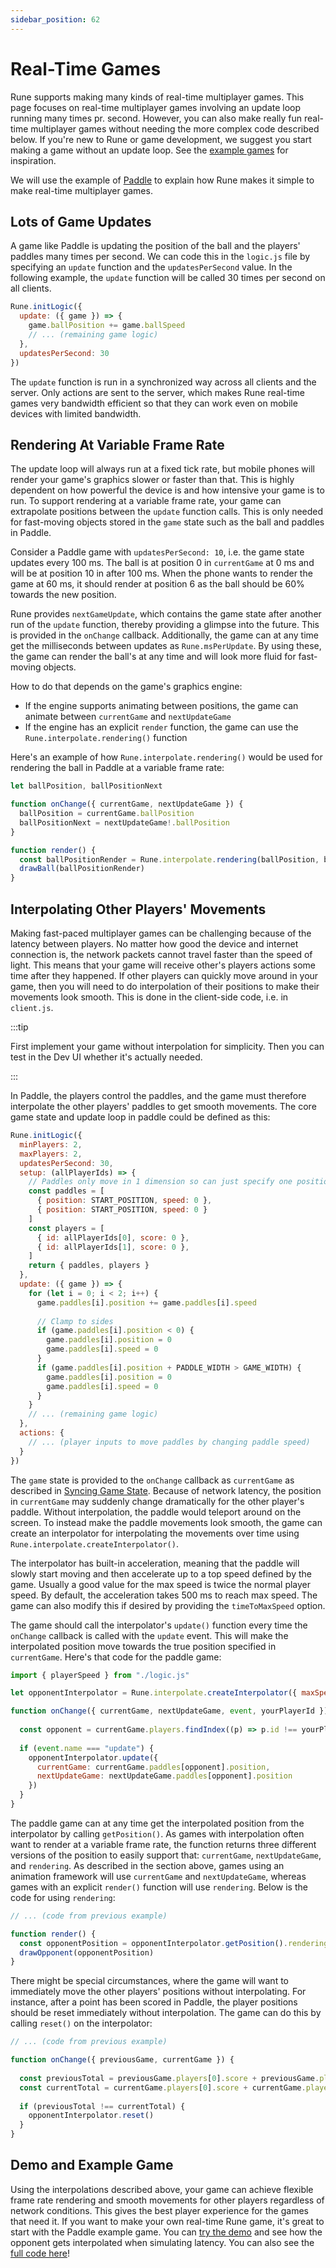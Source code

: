 ```yaml
---
sidebar_position: 62
---
```


# Real-Time Games

Rune supports making many kinds of real-time multiplayer games. This page focuses on real-time multiplayer games involving an update loop running many times pr. second. However, you can also make really fun real-time multiplayer games without needing the more complex code described below. If you're new to Rune or game development, we suggest you start making a game without an update loop. See the [example games](../examples.mdx) for inspiration.

We will use the example of [Paddle](https://github.com/rune/rune-games-sdk/blob/staging/examples/paddle) to explain how Rune makes it simple to make real-time multiplayer games.

## Lots of Game Updates

A game like Paddle is updating the position of the ball and the players' paddles many times per second. We can code this in the `logic.js` file by specifying an `update` function and the `updatesPerSecond` value. In the following example, the `update` function will be called 30 times per second on all clients.

```javascript
Rune.initLogic({
  update: ({ game }) => {
    game.ballPosition += game.ballSpeed
    // ... (remaining game logic)
  },
  updatesPerSecond: 30
})
```

The `update` function is run in a synchronized way across all clients and the server. Only actions are sent to the server, which makes Rune real-time games very bandwidth efficient so that they can work even on mobile devices with limited bandwidth.

## Rendering At Variable Frame Rate

The update loop will always run at a fixed tick rate, but mobile phones will render your game's graphics slower or faster than that. This is highly dependent on how powerful the device is and how intensive your game is to run. To support rendering at a variable frame rate, your game can extrapolate positions between the `update` function calls. This is only needed for fast-moving objects stored in the `game` state such as the ball and paddles in Paddle.

Consider a Paddle game with `updatesPerSecond: 10`, i.e. the game state updates every 100 ms. The ball is at position 0 in `currentGame` at 0 ms and will be at position 10 in after 100 ms. When the phone wants to render the game at 60 ms, it should render at position 6 as the ball should be 60% towards the new position.

Rune provides `nextGameUpdate`, which contains the game state after another run of the `update` function, thereby providing a glimpse into the future. This is provided in the `onChange` callback. Additionally, the game can at any time get the milliseconds between updates as `Rune.msPerUpdate`. By using these, the game can render the ball's at any time and will look more fluid for fast-moving objects.

How to do that depends on the game's graphics engine:
- If the engine supports animating between positions, the game can animate between `currentGame` and `nextUpdateGame`
- If the engine has an explicit `render` function, the game can use the `Rune.interpolate.rendering()` function

Here's an example of how `Rune.interpolate.rendering()` would be used for rendering the ball in Paddle at a variable frame rate: 

```javascript
let ballPosition, ballPositionNext

function onChange({ currentGame, nextUpdateGame }) {
  ballPosition = currentGame.ballPosition
  ballPositionNext = nextUpdateGame!.ballPosition
}

function render() {
  const ballPositionRender = Rune.interpolate.rendering(ballPosition, ballPositionNext)
  drawBall(ballPositionRender)
}
```

## Interpolating Other Players' Movements

Making fast-paced multiplayer games can be challenging because of the latency between players. No matter how good the device and internet connection is, the network packets cannot travel faster than the speed of light. This means that your game will receive other's players actions some time after they happened. If other players can quickly move around in your game, then you will need to do interpolation of their positions to make their movements look smooth. This is done in the client-side code, i.e. in `client.js`.

:::tip

First implement your game without interpolation for simplicity. Then you can test in the Dev UI whether it's actually needed.

:::

In Paddle, the players control the paddles, and the game must therefore interpolate the other players' paddles to get smooth movements. The core game state and update loop in paddle could be defined as this:

```javascript
Rune.initLogic({
  minPlayers: 2,
  maxPlayers: 2,
  updatesPerSecond: 30,
  setup: (allPlayerIds) => {
    // Paddles only move in 1 dimension so can just specify one position and speed 
    const paddles = [
      { position: START_POSITION, speed: 0 },
      { position: START_POSITION, speed: 0 }
    ]
    const players = [
      { id: allPlayerIds[0], score: 0 },
      { id: allPlayerIds[1], score: 0 },
    ]
    return { paddles, players }
  },
  update: ({ game }) => {
    for (let i = 0; i < 2; i++) {
      game.paddles[i].position += game.paddles[i].speed
            
      // Clamp to sides
      if (game.paddles[i].position < 0) {
        game.paddles[i].position = 0
        game.paddles[i].speed = 0
      }
      if (game.paddles[i].position + PADDLE_WIDTH > GAME_WIDTH) {
        game.paddles[i].position = 0
        game.paddles[i].speed = 0
      }
    }
    // ... (remaining game logic)
  },
  actions: {
    // ... (player inputs to move paddles by changing paddle speed)
  }
})
```

The `game` state is provided to the `onChange` callback as `currentGame` as described in [Syncing Game State](../how-it-works/syncing-game-state.md). Because of network latency, the position in `currentGame` may suddenly change dramatically for the other player's paddle. Without interpolation, the paddle would teleport around on the screen. To instead make the paddle movements look smooth, the game can create an interpolator for interpolating the movements over time using `Rune.interpolate.createInterpolator()`.

The interpolator has built-in acceleration, meaning that the paddle will slowly start moving and then accelerate up to a top speed defined by the game. Usually a good value for the max speed is twice the normal player speed. By default, the acceleration takes 500 ms to reach max speed. The game can also modify this if desired by providing the `timeToMaxSpeed` option.

The game should call the interpolator's `update()` function every time the `onChange` callback is called with the `update` event. This will make the interpolated position move towards the true position specified in `currentGame`. Here's that code for the paddle game:

```javascript
import { playerSpeed } from "./logic.js"

let opponentInterpolator = Rune.interpolate.createInterpolator({ maxSpeed: playerSpeed * 2 })

function onChange({ currentGame, nextUpdateGame, event, yourPlayerId }) {
    
  const opponent = currentGame.players.findIndex((p) => p.id !== yourPlayerId)
   
  if (event.name === "update") {
    opponentInterpolator.update({ 
      currentGame: currentGame.paddles[opponent].position,
      nextUpdateGame: nextUpdateGame.paddles[opponent].position
    })
  }
}
```

The paddle game can at any time get the interpolated position from the interpolator by calling `getPosition()`. As games with interpolation often want to render at a variable frame rate, the function returns three different versions of the position to easily support that: `currentGame`, `nextUpdateGame`, and `rendering`. As described in the section above, games using an animation framework will use `currentGame` and `nextUpdateGame`, whereas games with an explicit `render()` function will use `rendering`. Below is the code for using `rendering`:

```javascript
// ... (code from previous example)

function render() {
  const opponentPosition = opponentInterpolator.getPosition().rendering
  drawOpponent(opponentPosition)
}
```

There might be special circumstances, where the game will want to immediately move the other players' positions without interpolating. For instance, after a point has been scored in Paddle, the player positions should be reset immediately without interpolation. The game can do this by calling `reset()` on the interpolator:

```javascript
// ... (code from previous example)

function onChange({ previousGame, currentGame }) {
    
  const previousTotal = previousGame.players[0].score + previousGame.players[1].score
  const currentTotal = currentGame.players[0].score + currentGame.players[1].score
    
  if (previousTotal !== currentTotal) {
    opponentInterpolator.reset()
  }
}
```

## Demo and Example Game

Using the interpolations described above, your game can achieve flexible frame rate rendering and smooth movements for other players regardless of network conditions. This gives the best player experience for the games that need it. If you want to make your own real-time Rune game, it's great to start with the Paddle example game. You can [try the demo](/examples/paddle) and see how the opponent gets interpolated when simulating latency. You can also see the [full code here](https://github.com/rune/rune-games-sdk/blob/staging/examples/paddle)!
